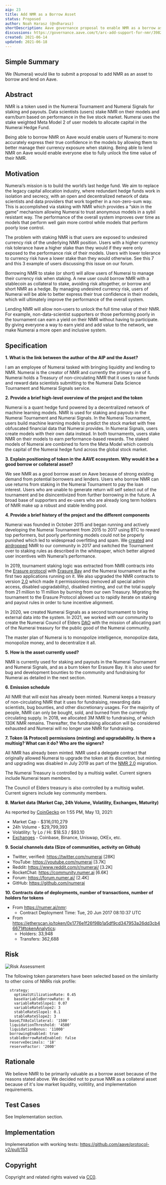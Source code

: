 ```yaml
---
aip: 23
title: Add NMR as a Borrow Asset
status: Proposed
author: Noah Harasz (@ndharasz)
shortDescription: Aave governance proposal to enable NMR as a borrow asset
discussions: https://governance.aave.com/t/arc-add-support-for-nmr/3982/10
created: 2021-06-14
updated: 2021-06-18
---
```


## Simple Summary

We (Numerai) would like to submit a proposal to add NMR as an asset to borrow and lend on Aave.

## Abstract

NMR is a token used in the Numerai Tournament and Numerai Signals for staking and payouts. 
Data scientists (users) stake NMR on their models and earn/burn based on performance in the live stock market. 
Numerai uses the stake weighted Meta Model 2 of user models to allocate capital in the Numerai Hedge Fund.

Being able to borrow NMR on Aave would enable users of Numerai to more accurately express their true confidence 
in the models by allowing them to better manage their currency exposure when staking. Being able to lend NMR on 
Aave would enable everyone else to fully unlock the time value of their NMR.

## Motivation

Numerai’s mission is to build the world’s last hedge fund. We aim to replace the legacy capital allocation industry, 
where redundant hedge funds work in isolation and secrecy, with an open and decentralized network of data scientists and 
data providers that work together in a non-zero-sum way. This is accomplished via staking with NMR which provides a “skin in the game” 
mechanism allowing Numerai to trust anonymous models in a sybil resistant way. The performance of the overall system improves over time 
as models that perform well gain more control while models that perform poorly lose control.

The problem with staking NMR is that users are exposed to undesired currency risk of the underlying NMR position. 
Users with a higher currency risk tolerance have a higher stake than they would if they were only exposed to the performance risk of their models. 
Users with lower tolerance to currency risk have a lower stake than they would otherwise. 
See this 7 and this 3 example of users discussing this issue on our forum.

Borrowing NMR to stake (or short) will allow users of Numerai to manage their currency risk when staking. 
A new user could borrow NMR with a stablecoin as collateral to stake, avoiding risk altogether, or borrow and short NMR as a hedge. 
By managing undesired currency risk, users of Numerai will be able to better express their true confidence in their models, 
which will ultimately improve the performance of the overall system.

Lending NMR will allow non-users to unlock the full time value of their NMR. For example, 
non-data-scientist supporters or those performing poorly in the tournament can earn a yield on their NMR without having to participate. 
By giving everyone a way to earn yield and add value to the network, we make Numerai a more open and inclusive system.


## Specification

**1. What is the link between the author of the AIP and the Asset?**
 
I am an employee of Numerai tasked with bringing liquidity and lending to NMR. 
Numerai is the creator of NMR and currently the primary use of it. 
Numerai holds a Treasury of non-circulating NMR that it uses to raise funds and reward 
data scientists submitting to the Numerai Data Science Tournament and Numerai Signals service.

**2. Provide a brief high-level overview of the project and the token**
 
Numerai is a quant hedge fund powered by a decentralized network of machine learning models. 
NMR is used for staking and payouts in the Numerai Tournament and Numerai Signals. 
In the Numerai Tournament, users build machine learning models to predict the stock market with free obfuscated financial data that Numerai provides. 
In Numerai Signals, users create models with their own data instead. 
In both tournaments, users stake NMR on their models to earn performance-based rewards. 
The staked models of Numerai are combined to form the Meta Model which controls the capital of the Numerai hedge fund across the global stock market.

**3. Explain positioning of token in the AAVE ecosystem. Why would it be a good borrow or collateral asset?**
 
We see NMR as a good borrow asset on Aave because of strong existing demand from potential borrowers and lenders. 
Users who borrow NMR can use returns from staking in the Numerai Tournament to pay the loan interest. 
Users who are unable to generate return will self select out of the tournament and be disincentivized from further borrowing in the future. 
A broad base of supporters and ex-users who are already long term holders of NMR make up a robust and stable lending pool.

**4. Provide a brief history of the project and the different components** 
 
Numerai was founded in October 2015 and began running and actively developing the Numerai Tournament from 2015 to 2017 using BTC to reward top performers, but poorly performing models could not be properly punished which led to widespread overfitting and spam. We [created](https://medium.com/numerai/an-ai-hedge-fund-goes-live-on-ethereum-a80470c6b681) and [airdropped](https://medium.com/numerai/a-new-cryptocurrency-for-coordinating-artificial-intelligence-on-numerai-9251a131419a) NMR to our community in 2017 and switched the Tournament over to staking rules as described in the whitepaper, which better aligned user incentives with Numerai’s performance.

In 2019, tournament staking logic was extracted from NMR contracts into the [Erasure protocol](https://erasure.world/) 
with [Erasure Bay](https://erasurebay.org/) and the Numerai tournament as the first two applications running on it. 
We also upgraded the NMR contracts to version [2.0](https://medium.com/numerai/nmr2point0-66a45a9a5e70) which made it permissionless 
(removed all special admin access, disabled upgradability), disabled minting, and cut the total supply from 21 million to 11 million 
by burning from our own Treasury. Migrating the tournament to the Erasure Protocol allowed us to rapidly iterate on staking and payout 
rules in order to tune incentive alignment.

In 2020, we created Numerai Signals as a second tournament to bring external data into the system. 
In 2021, we worked with our community to create the Numerai Council of Elders [DAO](https://app.ens.domains/name/councilofelders.eth) 
with the mission of allocating part of the Numerai treasury for the public good of the Numerai community.

The master plan of Numerai is to monopolize intelligence, monopolize data, monopolize money, and to decentralize it all.

**5. How is the asset currently used?**
 
NMR is currently used for staking and payouts in the Numerai Tournament and Numerai Signals, and as a burn token for Erasure Bay. 
It is also used for bug and development bounties to the community and fundraising for Numerai as detailed in the next section.

**6. Emission schedule**
 
All NMR that will exist has already been minted. Numerai keeps a treasury of non-circulating NMR that it uses for fundraising, 
rewarding data scientists, bug bounties, and other discretionary usages. For the majority of people, NMR can only be bought, 
sold, and burned from the currently circulating supply. In 2018, we allocated 3M NMR to fundraising, of which 130K NMR remains. 
Thereafter, the fundraising allocation will be considered exhausted and Numerai will no longer use NMR for fundraising.

**7. Token (& Protocol) permissions (minting) and upgradability. Is there a multisig? What can it do? Who are the signers?**

All NMR has already been minted. NMR used a delegate contract that originally allowed Numerai to upgrade the token at its discretion, 
but minting and upgrading was disabled in July 2019 as part of the [NMR 2.0](https://medium.com/numerai/nmr2point0-66a45a9a5e70) migration.

The Numerai Treasury is controlled by a multisig wallet. Current signers include Numerai team members.

The Council of Elders treasury is also controlled by a multisig wallet. Current signers include key community members.

**8. Market data (Market Cap, 24h Volume, Volatility, Exchanges, Maturity)**
 
As reported by [CoinGecko](https://www.coingecko.com/en/coins/numeraire) on 1:55 PM, May 13, 2021:
* Market Cap - $316,010,279
* 24h Volume - $29,799,393
* Volatility: 1y Lo / Hi: $18.53 / $93.10
* [Exchanges](https://www.coingecko.com/en/coins/numeraire#markets) - Coinbase, Binance, Uniswap, OKEx, etc.

**9. Social channels data (Size of communities, activity on Github)**
 
* Twitter, verified: https://twitter.com/numerai [28K]
* YouTube: https://youtube.com/numerai [3.7K]
* Reddit: https://www.reddit.com/r/numerai/ [3.2K]
* RocketChat: https://community.numer.ai [6.6K]
* Forum: https://forum.numer.ai/ [2.4K]
* GitHub: https://github.com/numerai

**10. Contracts date of deployments, number of transactions, number of holders for tokens**
 
* From https://numer.ai/nmr:
  * Contract Deployment Time: Tue, 20 Jun 2017 08:10:37 UTC
* From https://etherscan.io/token/0x1776e1f26f98b1a5df9cd347953a26dd3cb46671#tokenAnalytics:
  * Holders: 33,948
  * Transfers: 362,688
 
## Risk
![Risk Assessment](https://raw.githubusercontent.com/numerai/aip/master/content/assets/AIP-add_nmr/risk.png)

The following token parameters have been selected based on the similarity to other coins of NMRs risk profile:
```
  strategy: 
    optimalUtilizationRate: 0.45
    baseVariableBorrowRate: 0
    variableRateSlope1: 0.07
    variableRateSlope2: 3
    stableRateSlope1: 0.1
    stableRateSlope2: 3
  baseLTVAsCollateral: '1500'
  liquidationThreshold: '4500'
  liquidationBonus: '11000'
  borrowingEnabled: true
  stableBorrowRateEnabled: false
  reserveDecimals: '18'
  reserveFactor: '2000'
```

## Rationale

We believe NMR to be primarily valuable as a borrow asset because of the reasons stated above.
We decided not to pursue NMR as a collateral asset because of it's low market liquidity, volitility, and implementation requirements.

## Test Cases

See Implementation section.

## Implementation

Implemenatation with working tests:
https://github.com/aave/protocol-v2/pull/153

## Copyright

Copyright and related rights waived via [CC0](https://creativecommons.org/publicdomain/zero/1.0/).
